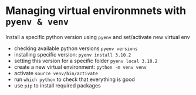# Managing virtual environmnets with `pyenv & venv`  

Install a specific python version using `pyenv` and set/activate new virtual env

- checking available python versions `pyenv versions`
- installing specific version: `pyenv install 3.10.2`
- setting this version for a specific folder `pyenv local 3.10.2`
- create a new virtual environment: `python -m venv venv` 
- activate `source venv/bin/activate`
- run `which python` to check that everything is good
- use `pip` to install required packages
